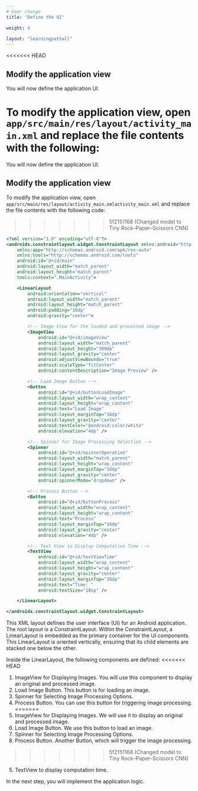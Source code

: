 ```yaml
---
# User change
title: "Define the UI"

weight: 4

layout: "learningpathall"
---
```

<<<<<<< HEAD
## Modify the application view

You will now define the application UI. 

To modify the application view, open `app/src/main/res/layout/activity_main.xml` and replace the file contents with the following:
=======
You will now define the application UI. 

## Modify the application view
To modify the application view, open `app/src/main/res/layout/activity_main.xmlactivity_main.xml` and replace the file contents with the following code:
>>>>>>> 5f2151168 (Changed model to Tiny Rock–Paper–Scissors CNN)

```XML
<?xml version="1.0" encoding="utf-8"?>
<androidx.constraintlayout.widget.ConstraintLayout xmlns:android="http://schemas.android.com/apk/res/android"
    xmlns:app="http://schemas.android.com/apk/res-auto"
    xmlns:tools="http://schemas.android.com/tools"
    android:id="@+id/main"
    android:layout_width="match_parent"
    android:layout_height="match_parent"
    tools:context=".MainActivity">

    <LinearLayout
        android:orientation="vertical"
        android:layout_width="match_parent"
        android:layout_height="match_parent"
        android:padding="16dp"
        android:gravity="center">

        <!-- Image View for the loaded and processed image -->
        <ImageView
            android:id="@+id/imageView"
            android:layout_width="match_parent"
            android:layout_height="300dp"
            android:layout_gravity="center"
            android:adjustViewBounds="true"
            android:scaleType="fitCenter"
            android:contentDescription="Image Preview" />

        <!-- Load Image Button -->
        <Button
            android:id="@+id/buttonLoadImage"
            android:layout_width="wrap_content"
            android:layout_height="wrap_content"
            android:text="Load Image"
            android:layout_marginTop="16dp"
            android:layout_gravity="center"
            android:textColor="@android:color/white"
            android:elevation="4dp" />

        <!-- Spinner for Image Processing Selection -->
        <Spinner
            android:id="@+id/spinnerOperation"
            android:layout_width="match_parent"
            android:layout_height="wrap_content"
            android:layout_marginTop="16dp"
            android:layout_gravity="center"
            android:spinnerMode="dropdown" />

        <!-- Process Button -->
        <Button
            android:id="@+id/buttonProcess"
            android:layout_width="wrap_content"
            android:layout_height="wrap_content"
            android:text="Process"
            android:layout_marginTop="16dp"
            android:layout_gravity="center"
            android:elevation="4dp" />

        <!-- Text View to Display Computation Time -->
        <TextView
            android:id="@+id/textViewTime"
            android:layout_width="wrap_content"
            android:layout_height="wrap_content"
            android:layout_gravity="center"
            android:layout_marginTop="16dp"
            android:text="Time: "
            android:textSize="18sp" />

    </LinearLayout>

</androidx.constraintlayout.widget.ConstraintLayout>
```

This XML layout defines the user interface (UI) for an Android application. The root layout is a ConstraintLayout. Within the ConstraintLayout, a LinearLayout is embedded as the primary container for the UI components. This LinearLayout is oriented vertically, ensuring that its child elements are stacked one below the other. 

Inside the LinearLayout, the following components are defined:
<<<<<<< HEAD
1.	ImageView for Displaying Images. You will use this component to display an original and processed image.
2.	Load Image Button. This button is for loading an image.
3.	Spinner for Selecting Image Processing Options.	
4.	Process Button. You can use this button for triggering image processing.	
=======
1.	ImageView for Displaying Images. We will use it to display an original and processed image.
2.	Load Image Button. We use this button to load an image.
3.	Spinner for Selecting Image Processing Options.	
4.	Process Button. Another Button, which will trigger the image processing.	
>>>>>>> 5f2151168 (Changed model to Tiny Rock–Paper–Scissors CNN)
5.	TextView to display computation time.

In the next step, you will implement the application logic.